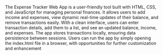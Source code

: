 The Expense Tracker Web App is a user-friendly tool built with HTML, CSS, and JavaScript for managing personal finances. It allows users to add income and expenses, view dynamic real-time updates of their balance, and remove transactions easily. With a clean interface, users can enter transaction details, add them to a list, and see an updated balance, income, and expenses. The app stores transactions locally, ensuring data persistence between sessions. Users can run the app by simply opening the index.html file in a browser, with opportunities for further customization and enhancement